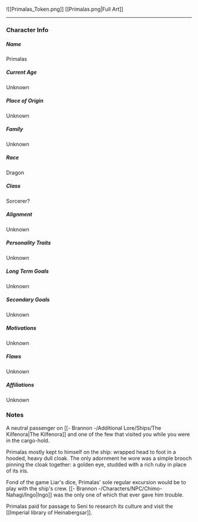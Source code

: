 ![[Primalas_Token.png]]
[[Primalas.png|Full Art]]

---
### Character Info

##### Name 
Primalas

##### Current Age
Unknown

##### Place of Origin
Unknown

##### Family
Unknown

##### Race
Dragon

##### Class
Sorcerer? 

##### Alignment
Unknown

##### Personality Traits
Unknown

##### Long Term Goals
Unknown

##### Secondary Goals
Unknown

##### Motivations
Unknown

##### Flaws
Unknown

##### Affiliations
Unknown

### Notes
A neutral passenger on [[- Brannon -/Additional Lore/Ships/The Kilfenora|The Kilfenora]] and one of the few that visited you while you were in the cargo-hold.

Primalas mostly kept to himself on the ship: wrapped head to foot in a hooded, heavy dull cloak. The only adornment he wore was a simple brooch pinning the cloak together: a golden eye, studded with a rich ruby in place of its iris. 

Fond of the game Liar's dice, Primalas' sole regular excursion would be to play with the ship's crew. [[- Brannon -/Characters/NPC/Chimo-Nahagi/Ingo|Ingo]] was the only one of which that ever gave him trouble.

Primalas paid for passage to Seni to research its culture and visit the [[Imperial library of Heinabergsar]].